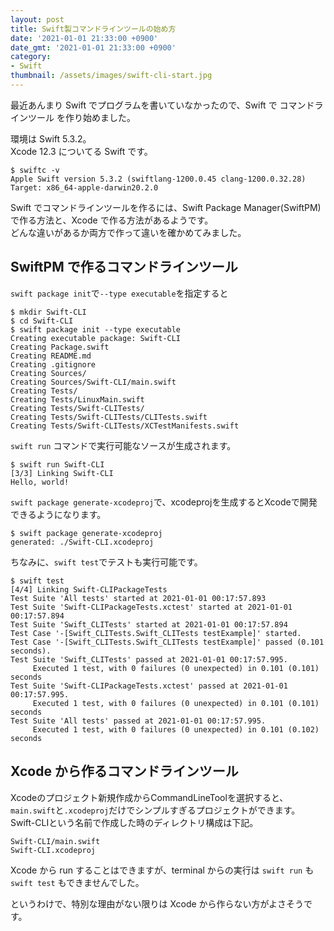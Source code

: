 ```yaml
---
layout: post
title: Swift製コマンドラインツールの始め方
date: '2021-01-01 21:33:00 +0900'
date_gmt: '2021-01-01 21:33:00 +0900'
category: 
- Swift
thumbnail: /assets/images/swift-cli-start.jpg
---
```

最近あんまり Swift でプログラムを書いていなかったので、Swift で コマンドラインツール を作り始めました。

環境は Swift 5.3.2。  
Xcode 12.3 についてる Swift です。
```
$ swiftc -v
Apple Swift version 5.3.2 (swiftlang-1200.0.45 clang-1200.0.32.28)
Target: x86_64-apple-darwin20.2.0
```
Swift でコマンドラインツールを作るには、Swift Package Manager(SwiftPM) で作る方法と、Xcode で作る方法があるようです。  
どんな違いがあるか両方で作って違いを確かめてみました。

## SwiftPM で作るコマンドラインツール
`swift package init`で`--type executable`を指定すると
```shell
$ mkdir Swift-CLI
$ cd Swift-CLI
$ swift package init --type executable
Creating executable package: Swift-CLI
Creating Package.swift
Creating README.md
Creating .gitignore
Creating Sources/
Creating Sources/Swift-CLI/main.swift
Creating Tests/
Creating Tests/LinuxMain.swift
Creating Tests/Swift-CLITests/
Creating Tests/Swift-CLITests/CLITests.swift
Creating Tests/Swift-CLITests/XCTestManifests.swift
```
 `swift run` コマンドで実行可能なソースが生成されます。
```shell
$ swift run Swift-CLI
[3/3] Linking Swift-CLI
Hello, world!
```
`swift package generate-xcodeproj`で、xcodeprojを生成するとXcodeで開発できるようになります。
```shell
$ swift package generate-xcodeproj
generated: ./Swift-CLI.xcodeproj
```
ちなみに、`swift test`でテストも実行可能です。
```shell
$ swift test
[4/4] Linking Swift-CLIPackageTests
Test Suite 'All tests' started at 2021-01-01 00:17:57.893
Test Suite 'Swift-CLIPackageTests.xctest' started at 2021-01-01 00:17:57.894
Test Suite 'Swift_CLITests' started at 2021-01-01 00:17:57.894
Test Case '-[Swift_CLITests.Swift_CLITests testExample]' started.
Test Case '-[Swift_CLITests.Swift_CLITests testExample]' passed (0.101 seconds).
Test Suite 'Swift_CLITests' passed at 2021-01-01 00:17:57.995.
	 Executed 1 test, with 0 failures (0 unexpected) in 0.101 (0.101) seconds
Test Suite 'Swift-CLIPackageTests.xctest' passed at 2021-01-01 00:17:57.995.
	 Executed 1 test, with 0 failures (0 unexpected) in 0.101 (0.101) seconds
Test Suite 'All tests' passed at 2021-01-01 00:17:57.995.
	 Executed 1 test, with 0 failures (0 unexpected) in 0.101 (0.102) seconds
```
## Xcode から作るコマンドラインツール
Xcodeのプロジェクト新規作成からCommandLineToolを選択すると、`main.swift`と`.xcodeproj`だけでシンプルすぎるプロジェクトができます。  
Swift-CLIという名前で作成した時のディレクトリ構成は下記。
```
Swift-CLI/main.swift 
Swift-CLI.xcodeproj
```
Xcode から run することはできますが、terminal からの実行は `swift run` も `swift test` もできませんでした。

というわけで、特別な理由がない限りは Xcode から作らない方がよさそうです。